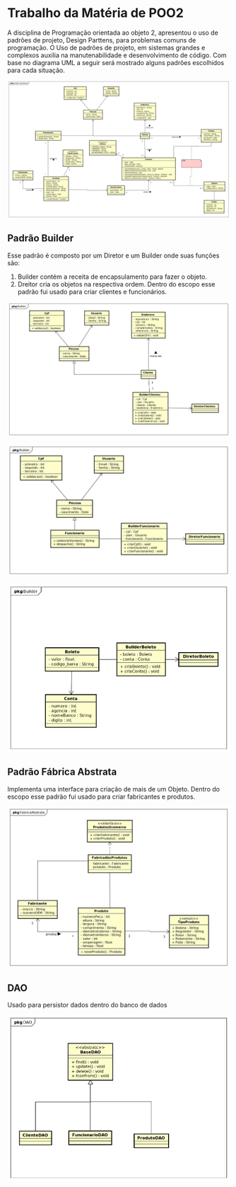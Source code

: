 # Trabalho da Matéria de POO2 

A disciplina de Programação orientada ao objeto 2, apresentou o uso de padrôes de projeto, Design Parttens, para problemas comuns de programação.
O Uso de padrões de projeto, em sistemas grandes e complexos auxilia na manutenabilidade e desenvolvimento de código.
Com base no diagrama UML a seguir será mostrado alguns padrôes escolhidos para cada situação.

![imagem projeto detalhado](imagens/Padroes_novos/projetoDetalhado.jpg)

## Padrão Builder 
Esse padrão é composto por um Diretor e um Builder onde suas funções são:
1. Builder contém a receita de encapsulamento para fazer o objeto. 
2. Dreitor cria os objetos na respectiva ordem.
Dentro do escopo esse padrão fui usado para criar clientes e funcionários.

![imagem builder cliente](imagens/Padroes_novos/builderClientes.jpg)

![imagem builder funcionario](imagens/Padroes_novos/builderFuncionario.jpg)

![imagem builder boleto](imagens/Padroes_novos/builderBoleto.jpg)

## Padrão Fábrica Abstrata
Implementa uma interface para criação de mais de um Objeto.
Dentro do escopo esse padrão fui usado para criar fabricantes e produtos.

![imagem fabrica ABS](imagens/Padroes_novos/fabricaAbsProdutos.jpg)

## DAO
Usado para persistor dados dentro do banco de dados

![imagem DAO](imagens/Padroes_novos/DAO.jpg)